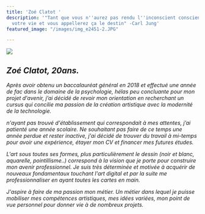 ```yaml
---
title: 'Zoé Clatot '
description: '"Tant que vous n''aurez pas rendu l''inconscient conscient, il dirigera
  votre vie et vous appellerez ça le destin" -Carl Jung'
featured_image: "/images/img_e2451-2.JPG"

---
```

![](/images/notebook.jpg)

## _Zoé Clatot, 20ans._

_Après avoir obtenu un baccalauréat général en 2018 et effectué une année de fac dans le domaine de la psychologie, hélas peu concluante pour mon projet d'avenir, j’ai décidé de revoir mon orientation en recherchant un cursus qui concilie ma passion de la création artistique avec la modernité de la technologie._

_n'ayant pas trouvé d'établissement qui correspondait à mes attentes, j’ai patienté une année scolaire. Ne souhaitant pas faire de ce temps une année perdue et rester inactive, j'ai décidé de trouver du travail à mi-temps pour avoir une expérience, étayer mon CV et financer mes futures études._

_L'art sous toutes ses formes, plus particulièrement le dessin (noir et blanc, aquarelle, pointillisme..) correspond à la vision que je porte pour construire mon avenir professionnel. Je suis très déterminée et motivée à acquérir de nouveaux fondamentaux touchant l'art digital et par la suite me professionnaliser en ayant toutes les cartes en main._

_J'aspire à faire de ma passion mon métier. Un métier dans lequel je puisse mobiliser mes compétences artistiques, mes idées variées, mon point de vue personnel pour donner vie à de nombreux projets._ 